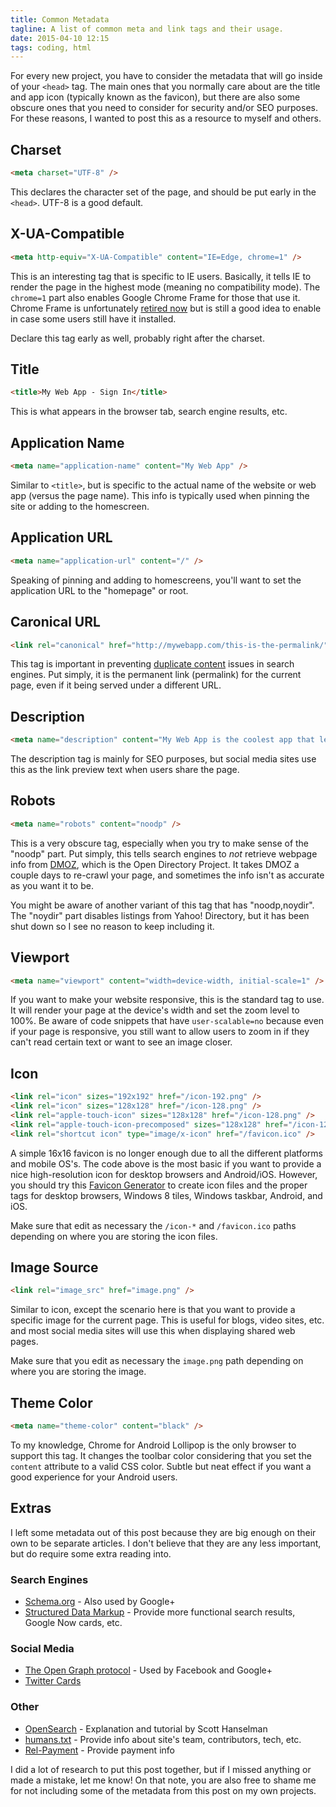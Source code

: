 ```yaml
---
title: Common Metadata
tagline: A list of common meta and link tags and their usage.
date: 2015-04-10 12:15
tags: coding, html
---
```


For every new project, you have to consider the metadata that will go inside of your `<head>` tag. The main ones that you normally care about are the title and app icon (typically known as the favicon), but there are also some obscure ones that you need to consider for security and/or SEO purposes. For these reasons, I wanted to post this as a resource to myself and others.

## Charset

```html
<meta charset="UTF-8" />
```

This declares the character set of the page, and should be put early in the `<head>`. UTF-8 is a good default.

## X-UA-Compatible

```html
<meta http-equiv="X-UA-Compatible" content="IE=Edge, chrome=1" />
```

This is an interesting tag that is specific to IE users. Basically, it tells IE to render the page in the highest mode (meaning no compatibility mode). The `chrome=1` part also enables Google Chrome Frame for those that use it. Chrome Frame is unfortunately [retired now](http://blog.chromium.org/2013/06/retiring-chrome-frame.html) but is still a good idea to enable in case some users still have it installed.

Declare this tag early as well, probably right after the charset.

## Title

```html
<title>My Web App - Sign In</title>
```

This is what appears in the browser tab, search engine results, etc.

## Application Name

```html
<meta name="application-name" content="My Web App" />
```

Similar to `<title>`, but is specific to the actual name of the website or web app (versus the page name). This info is typically used when pinning the site or adding to the homescreen.

## Application URL

```html
<meta name="application-url" content="/" />
```

Speaking of pinning and adding to homescreens, you'll want to set the application URL to the "homepage" or root.

## Caronical URL

```html
<link rel="canonical" href="http://mywebapp.com/this-is-the-permalink/" />
```

This tag is important in preventing [duplicate content](https://support.google.com/webmasters/answer/66359?hl=en) issues in search engines. Put simply, it is the permanent link (permalink) for the current page, even if it being served under a different URL.

## Description

```html
<meta name="description" content="My Web App is the coolest app that lets you do cool things." />
```

The description tag is mainly for SEO purposes, but social media sites use this as the link preview text when users share the page.

## Robots

```html
<meta name="robots" content="noodp" />
```

This is a very obscure tag, especially when you try to make sense of the "noodp" part. Put simply, this tells search engines to *not* retrieve webpage info from [DMOZ](http://www.dmoz.org/), which is the Open Directory Project. It takes DMOZ a couple days to re-crawl your page, and sometimes the info isn't as accurate as you want it to be.

You might be aware of another variant of this tag that has "noodp,noydir". The "noydir" part disables listings from Yahoo! Directory, but it has been shut down so I see no reason to keep including it.

## Viewport

```html
<meta name="viewport" content="width=device-width, initial-scale=1" />
```

If you want to make your website responsive, this is the standard tag to use. It will render your page at the device's width and set the zoom level to 100%. Be aware of code snippets that have `user-scalable=no` because even if your page is responsive, you still want to allow users to zoom in if they can't read certain text or want to see an image closer.

## Icon

```html
<link rel="icon" sizes="192x192" href="/icon-192.png" />
<link rel="icon" sizes="128x128" href="/icon-128.png" />
<link rel="apple-touch-icon" sizes="128x128" href="/icon-128.png" />
<link rel="apple-touch-icon-precomposed" sizes="128x128" href="/icon-128.png" />
<link rel="shortcut icon" type="image/x-icon" href="/favicon.ico" />
```

A simple 16x16 favicon is no longer enough due to all the different platforms and mobile OS's. The code above is the most basic if you want to provide a nice high-resolution icon for desktop browsers and Android/iOS. However, you should try this [Favicon Generator](http://realfavicongenerator.net/) to create icon files and the proper tags for desktop browsers, Windows 8 tiles, Windows taskbar, Android, and iOS.

Make sure that edit as necessary the `/icon-*` and `/favicon.ico` paths depending on where you are storing the icon files.

## Image Source

```html
<link rel="image_src" href="image.png" />
```

Similar to icon, except the scenario here is that you want to provide a specific image for the current page. This is useful for blogs, video sites, etc. and most social media sites will use this when displaying shared web pages.

Make sure that you edit as necessary the `image.png` path depending on where you are storing the image.

## Theme Color

```html
<meta name="theme-color" content="black" />
```

To my knowledge, Chrome for Android Lollipop is the only browser to support this tag. It changes the toolbar color considering that you set the `content` attribute to a valid CSS color. Subtle but neat effect if you want a good experience for your Android users.

## Extras

I left some metadata out of this post because they are big enough on their own to be separate articles. I don't believe that they are any less important, but do require some extra reading into.

### Search Engines

* [Schema.org](http://schema.org/) - Also used by Google+
* [Structured Data Markup](https://developers.google.com/structured-data/) - Provide more functional search results, Google Now cards, etc.

### Social Media

* [The Open Graph protocol](http://ogp.me/) - Used by Facebook and Google+
* [Twitter Cards](https://dev.twitter.com/cards/overview)

### Other

* [OpenSearch](http://www.hanselman.com/blog/OnTheImportanceOfOpenSearch.aspx) - Explanation and tutorial by Scott Hanselman
* [humans.txt](http://humanstxt.org/) - Provide info about site's team, contributors, tech, etc.
* [Rel-Payment](http://relpayment.com/) - Provide payment info

I did a lot of research to put this post together, but if I missed anything or made a mistake, let me know! On that note, you are also free to shame me for not including some of the metadata from this post on my own projects.
